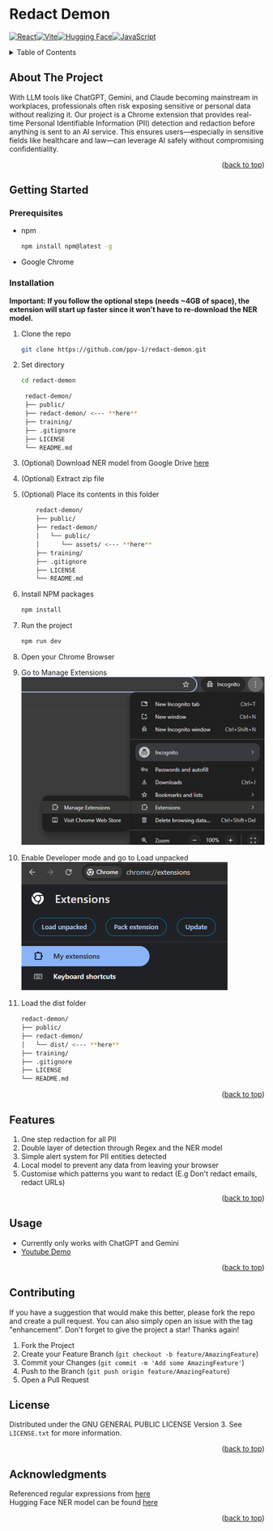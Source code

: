 # Redact Demon
[![React](https://img.shields.io/badge/React-%2320232a.svg?logo=react&logoColor=%2361DAFB)](#)[![Vite](https://img.shields.io/badge/Vite-646CFF?logo=vite&logoColor=fff)](#)[![Hugging Face](https://img.shields.io/badge/Hugging%20Face-FFD21E?logo=huggingface&logoColor=000)](#)[![JavaScript](https://img.shields.io/badge/JavaScript-F7DF1E?logo=javascript&logoColor=000)](#)
<!-- TABLE OF CONTENTS -->
<details>
  <summary>Table of Contents</summary>
  <ol>
    <li>
      <a href="#about-the-project">About The Project</a>
    </li>
    <li>
      <a href="#getting-started">Getting Started</a>
      <ul>
        <li><a href="#prerequisites">Prerequisites</a></li>
        <li><a href="#installation">Installation</a></li>
      </ul>
    </li>
    <li><a href="#features">Features</a></li>
    <li><a href="#usage">Usage</a></li>
    <li><a href="#contributing">Contributing</a></li>
    <li><a href="#license">License</a></li>
    <li><a href="#acknowledgments">Acknowledgments</a></li>
  </ol>
</details>



<!-- ABOUT THE PROJECT -->
## About The Project

With LLM tools like ChatGPT, Gemini, and Claude becoming mainstream in workplaces, professionals often risk exposing sensitive or personal data without realizing it. Our project is a Chrome extension that provides real-time Personal Identifiable Information (PII) detection and redaction before anything is sent to an AI service. This ensures users—especially in sensitive fields like healthcare and law—can leverage AI safely without compromising confidentiality.

<p align="right">(<a href="#readme-top">back to top</a>)</p>

## Getting Started

### Prerequisites

* npm
  ```sh
  npm install npm@latest -g
  ```
* Google Chrome

### Installation
**Important: If you follow the optional steps (needs ~4GB of space), the extension will start up faster since it won’t have to re-download the NER model.**



1. Clone the repo
   ```sh
   git clone https://github.com/ppv-1/redact-demon.git
   ```
3. Set directory 
    ```sh
   cd redact-demon
   ```
   ```bash
    redact-demon/
    ├── public/
    ├── redact-demon/ <--- **here**
    ├── training/
    ├── .gitignore
    ├── LICENSE
    └── README.md
3. (Optional) Download NER model from Google Drive [here](https://drive.google.com/uc?export=download&id=1_vWTB0wwjrmJEly-D4VuD3GVfCvx3-3t)
3. (Optional) Extract zip file
3. (Optional) Place its contents in this folder
    ```bash
        redact-demon/
        ├── public/
        ├── redact-demon/
        │   └── public/ 
        │      └── assets/ <--- **here**
        ├── training/
        ├── .gitignore
        ├── LICENSE
        └── README.md
4. Install NPM packages
   ```sh
   npm install
   ```
5. Run the project
   ```js
   npm run dev
   ```
6. Open your Chrome Browser
6. Go to Manage Extensions
![Screenshot](public/assets/ss1.png)

7. Enable Developer mode and go to Load unpacked
![Screenshot](public/assets/ss2.png)
8. Load the dist folder 
    ```bash
    redact-demon/
    ├── public/
    ├── redact-demon/ 
    │   └── dist/ <--- **here**
    ├── training/
    ├── .gitignore
    ├── LICENSE
    └── README.md

<p align="right">(<a href="#readme-top">back to top</a>)</p>


## Features
1. One step redaction for all PII
2. Double layer of detection through Regex and the NER model
3. Simple alert system for PII entities detected
4. Local model to prevent any data from leaving your browser
5. Customise which patterns you want to redact (E.g Don't redact emails, redact URLs)


<p align="right">(<a href="#readme-top">back to top</a>)</p>


## Usage
- Currently only works with ChatGPT and Gemini
- [Youtube Demo](https://youtu.be/GcwakjGYTpE)

<p align="right">(<a href="#readme-top">back to top</a>)</p>



<!-- CONTRIBUTING -->
## Contributing
If you have a suggestion that would make this better, please fork the repo and create a pull request. You can also simply open an issue with the tag "enhancement".
Don't forget to give the project a star! Thanks again!

1. Fork the Project
2. Create your Feature Branch (`git checkout -b feature/AmazingFeature`)
3. Commit your Changes (`git commit -m 'Add some AmazingFeature'`)
4. Push to the Branch (`git push origin feature/AmazingFeature`)
5. Open a Pull Request


<!-- LICENSE -->
## License

Distributed under the GNU GENERAL PUBLIC LICENSE Version 3. See `LICENSE.txt` for more information.

<p align="right">(<a href="#readme-top">back to top</a>)</p>

## Acknowledgments
Referenced regular expressions from [here](https://github.com/dneverson/PII_Sanitizer_Extension)<br>Hugging Face NER model can be found [here](https://huggingface.co/Xenova/distilbert-base-multilingual-cased-ner-hrl)

<p align="right">(<a href="#readme-top">back to top</a>)</p>



